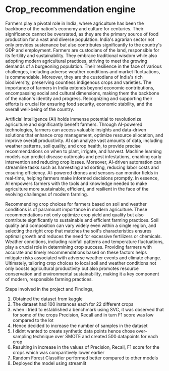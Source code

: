 # Crop_recommendation engine

 Farmers play a pivotal role in India, where agriculture has been the backbone of the nation's economy and culture for centuries. Their significance cannot be overstated, as they are the primary source of food production for a vast and diverse population. India's agrarian sector not only provides sustenance but also contributes significantly to the country's GDP and employment. Farmers are custodians of the land, responsible for its fertility and sustainability. They embrace traditional wisdom while also adopting modern agricultural practices, striving to meet the growing demands of a burgeoning population. Their resilience in the face of various challenges, including adverse weather conditions and market fluctuations, is commendable. Moreover, they are the custodians of India's rich biodiversity, preserving countless indigenous crops and varieties. The importance of farmers in India extends beyond economic contributions, encompassing social and cultural dimensions, making them the backbone of the nation's identity and progress. Recognizing and supporting their efforts is crucial for ensuring food security, economic stability, and the overall well-being of the country.
 
Artificial Intelligence (AI) holds immense potential to revolutionize agriculture and significantly benefit farmers. Through AI-powered technologies, farmers can access valuable insights and data-driven solutions that enhance crop management, optimize resource allocation, and improve overall productivity. AI can analyze vast amounts of data, including weather patterns, soil quality, and crop health, to provide precise recommendations on when to plant, irrigate, and harvest. Machine learning models can predict disease outbreaks and pest infestations, enabling early intervention and reducing crop losses. Moreover, AI-driven automation can streamline tasks such as harvesting and sorting, reducing labor costs and ensuring efficiency. AI-powered drones and sensors can monitor fields in real-time, helping farmers make informed decisions promptly. In essence, AI empowers farmers with the tools and knowledge needed to make agriculture more sustainable, efficient, and resilient in the face of the evolving challenges of modern farming.

Recommending crop choices for farmers based on soil and weather conditions is of paramount importance in modern agriculture. These recommendations not only optimize crop yield and quality but also contribute significantly to sustainable and efficient farming practices. Soil quality and composition can vary widely even within a single region, and selecting the right crop that matches the soil's characteristics ensures optimal growth and reduces the need for excessive fertilizers or chemicals. Weather conditions, including rainfall patterns and temperature fluctuations, play a crucial role in determining crop success. Providing farmers with accurate and timely recommendations based on these factors helps mitigate risks associated with adverse weather events and climate change. Ultimately, tailoring crop choices to local soil and weather conditions not only boosts agricultural productivity but also promotes resource conservation and environmental sustainability, making it a key component of modern, responsible farming practices. 

Steps involved in the project and Findings,

1. Obtained the dataset from kaggle
2. The dataset had 100 instances each for 22 different crops
3. when i tried to established a benchmark using SVC, it was observed that for some of the crops Precision, Recall and in turn F1 score was low compared to the lot
4. Hence decided to increase the number of samples in the dataset
5. I didnt wanted to create synthetic data points hence chose over-sampling technique over SMOTE and created 500 datapoints for each crop
6. Resulting in increase in the values of Precision, Recall, F1 score for the crops which was comparitively lower earlier
7. Random Forest Classifier performed better compared to other models
8. Deployed the model using streamlit
